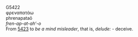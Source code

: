 <body>
  <p>G5422<br>  φρεναπατάω  <br> phrenapataō  <br><i>fren-ap-at-ah‘-o </i><br>From <a href="g5423.htm">5423</a>  to <i>be</i> <i>a</i> <i>mind</i> <i>misleader</i>, that is, <i>delude:</i> - deceive.<br></p>
 </body>